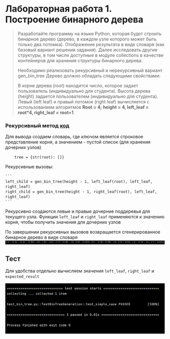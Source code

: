 # Лабораторная работа 1. Построение бинарного дерева
> Разработайте программу на языке Python, которая будет строить бинарное дерево (дерево, в каждом узле которого может быть только два потомка). Отображение результата в виде словаря (как базовый вариант решения задания). Далее исследовать другие структуры, в том числе доступные в модуле collections в качестве контейнеров для хранения структуры бинарного дерева.
> 
> Необходимо реализовать рекурсивный и нерекурсивный вариант gen_bin_tree
Дерево должно обладать следующими свойствами:
> 
> В корне дерева (root) находится число, которое задает пользователь (индивидуально для студента).
Высота дерева (height) задается пользователем (индивидуально для студента).
Левый (left leaf) и правый потомок (right leaf) вычисляется с использованием алгоритмов
**Root = 4; height = 4, left_leaf = root*4, right_leaf = root+1**

### Рекурсивный метод [код](https://github.com/Stepanova-Anna/Programming-2/blob/main/ЛР%201/README.md)

Для вывода создаем словарь, где ключом является строковое представление корня, а значением - пустой список (для хранения дочерних узлов)

```
    tree = {str(root): []}
```

Рекурсивные вызовы:

    ```
    left_child = gen_bin_tree(height - 1, left_leaf(root), left_leaf, right_leaf)
    right_child = gen_bin_tree(height - 1, right_leaf(root), left_leaf, right_leaf)
    ```
    
Рекурсивно создаются левые и правые дочерние поддеревья для текущего узла. Функции `left_leaf` и `right_leaf` применяются к значению корня, чтобы получить значения для дочерних узлов
    
По завершении рекурсивных вызовов возвращается сгенерированное бинарное дерево в виде словаря
![Лабораторная работа 1. Задание 1](https://github.com/Stepanova-Anna/Programming-2/blob/main/LR1_4sem/LR1_T1.png)

## Тест
Для удобства отдельно вычисляем значения `left_leaf`, `right_leaf` и `expected_result`

![Лабораторная работа 1. Задание 1](https://github.com/Stepanova-Anna/Programming-2/blob/main/LR1_4sem/LR1_test_T1.png)
